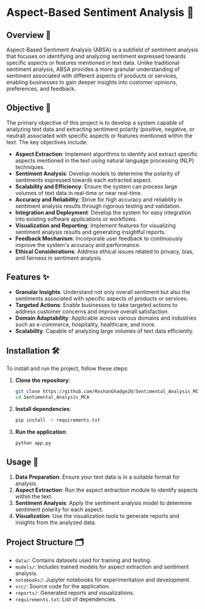# Aspect-Based Sentiment Analysis 🎯

## Overview 📖
Aspect-Based Sentiment Analysis (ABSA) is a subfield of sentiment analysis that focuses on identifying and analyzing sentiment expressed towards specific aspects or features mentioned in text data. Unlike traditional sentiment analysis, ABSA provides a more granular understanding of sentiment associated with different aspects of products or services, enabling businesses to gain deeper insights into customer opinions, preferences, and feedback.

## Objective 🎯
The primary objective of this project is to develop a system capable of analyzing text data and extracting sentiment polarity (positive, negative, or neutral) associated with specific aspects or features mentioned within the text. The key objectives include:

- **Aspect Extraction**: Implement algorithms to identify and extract specific aspects mentioned in the text using natural language processing (NLP) techniques.
- **Sentiment Analysis**: Develop models to determine the polarity of sentiments expressed towards each extracted aspect.
- **Scalability and Efficiency**: Ensure the system can process large volumes of text data in real-time or near real-time.
- **Accuracy and Reliability**: Strive for high accuracy and reliability in sentiment analysis results through rigorous testing and validation.
- **Integration and Deployment**: Develop the system for easy integration into existing software applications or workflows.
- **Visualization and Reporting**: Implement features for visualizing sentiment analysis results and generating insightful reports.
- **Feedback Mechanism**: Incorporate user feedback to continuously improve the system's accuracy and performance.
- **Ethical Considerations**: Address ethical issues related to privacy, bias, and fairness in sentiment analysis.

## Features ✨
- **Granular Insights**: Understand not only overall sentiment but also the sentiments associated with specific aspects of products or services.
- **Targeted Actions**: Enable businesses to take targeted actions to address customer concerns and improve overall satisfaction.
- **Domain Adaptability**: Applicable across various domains and industries such as e-commerce, hospitality, healthcare, and more.
- **Scalability**: Capable of analyzing large volumes of text data efficiently.

## Installation 🛠️
To install and run the project, follow these steps:

1. **Clone the repository**:
    ```sh
    git clone https://github.com/RoshanGhadge20/Sentimental_Analysis_MCA.git
    cd Sentimental_Analysis_MCA
    ```

2. **Install dependencies**:
    ```sh
    pip install -r requirements.txt
    ```

3. **Run the application**:
    ```sh
    python app.py
    ```

## Usage 🚀
1. **Data Preparation**: Ensure your text data is in a suitable format for analysis.
2. **Aspect Extraction**: Run the aspect extraction module to identify aspects within the text.
3. **Sentiment Analysis**: Apply the sentiment analysis model to determine sentiment polarity for each aspect.
4. **Visualization**: Use the visualization tools to generate reports and insights from the analyzed data.

## Project Structure 🗂️
- `data/`: Contains datasets used for training and testing.
- `models/`: Includes trained models for aspect extraction and sentiment analysis.
- `notebooks/`: Jupyter notebooks for experimentation and development.
- `src/`: Source code for the application.
- `reports/`: Generated reports and visualizations.
- `requirements.txt`: List of dependencies.


